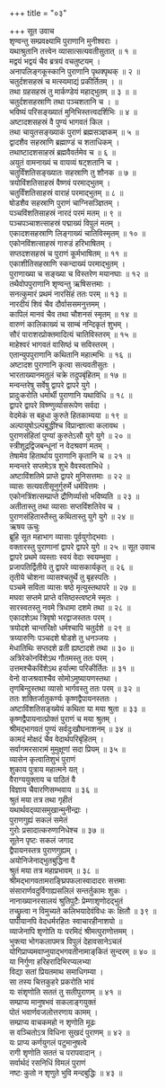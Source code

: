 +++
title = "०३"

+++
सूत उवाच  
शृण्वन्तु सम्प्रवक्ष्यामि पुराणानि मुनीश्वराः ।  
यथाश्रुतानि तत्त्वेन व्यासात्सत्यवतीसुतात् ॥ १ ॥  
मद्वयं भद्वयं चैव ब्रत्रयं वचतुष्टयम् ।  
अनापलिङ्गकूस्कानि पुराणानि पृथक्पृथक् ॥ २ ॥  
चतुर्दशसहस्रं च मत्स्यमाद्यं प्रकीर्तितम् । ॥  
तथा ग्रहसहस्रं तु मार्कण्डेयं महाद्भुतम् ॥ ३ ॥ ॥  
चतुर्दशसहस्राणि तथा पञ्चशतानि च । ॥  
भविष्यं परिसङ्ख्यातं मुनिभिस्तत्त्वदर्शिभिः ॥ ४ ॥  
अष्टादशसहस्रं वै पुण्यं भागवतं किल ।  
तथा चायुतसङ्ख्याकं पुराणं ब्रह्मसञ्ज्ञकम् ॥ ५ ॥  
द्वादशैव सहस्राणि ब्रह्माण्डं च शताधिकम् ।  
तथाष्टादशसाहस्रं ब्रह्मवैवर्तमेव च ॥ ६ ॥  
अयुतं वामनाख्यं च वायव्यं षट्शतानि च ।  
चतुर्विंशतिसङ्ख्यातः सहस्राणि तु शौनक ॥ ७ ॥  
त्रयोविंशतिसाहस्रं वैष्णवं परमाद्भुतम् ।  
चतुर्विंशतिसाहस्रं वाराहं परमाद्भुतम् ॥ ८ ॥  
षोडशैव सहस्राणि पुराणं चाग्निसञ्ज्ञितम् ।  
पञ्चविंशतिसाहस्रं नारदं परमं मतम् ॥ ९ ॥  
पञ्चपञ्चाशत्साहस्रं पद्माख्यं विपुलं मतम् ।  
एकादशसहस्राणि लिङ्गाख्यं चातिविस्मृतम् ॥ १० ॥  
एकोनविंशत्साहस्रं गारुडं हरिभाषितम् ।  
सप्तदशसहस्रं च पुराणं कूर्मभाषितम् ॥ ११ ॥  
एकाशीतिसहस्राणि स्कन्दाख्यं परमाद्भुतम् ।  
पुराणाख्या च सङ्ख्या च विस्तरेण मयानघाः ॥ १२ ॥  
तथैवोपपुराणानि शृण्वन्तु ऋषिसत्तमाः ।  
सनत्कुमारं प्रथमं नारसिंहं ततः परम् ॥ १३ ॥  
नारदीयं शिवं चैव दौर्वाससमनुत्तमम् ।  
कापिलं मानवं चैव तथा चौशनसं स्मृतम् ॥ १४ ॥  
वारुणं कालिकाख्यं च साम्बं नन्दिकृतं शुभम् ।  
सौरं पाराशरप्रोक्तमादित्यं चातिविस्तरम् ॥ १५ ॥  
माहेश्वरं भागवतं वासिष्ठं च सविस्तरम् ।  
एतान्युपपुराणानि कथितानि महात्मभिः ॥ १६ ॥  
अष्टादश पुराणानि कृत्वा सत्यवतीसुतः ।  
भारताख्यानमतुलं चक्रे तदुपबृंहितम् ॥ १७ ॥  
मन्वन्तरेषु सर्वेषु द्वापरे द्वापरे युगे ।  
प्रादुःकरोति धर्मार्थी पुराणानि यथाविधि ॥ १८ ॥  
द्वापरे द्वापरे विष्ण्णुर्व्यासरूपेण सर्वदा ।  
वेदमेकं स बहुधा कुरुते हितकाम्यया ॥ १९ ॥  
अल्पायुषोऽल्पबुद्धींश्च विप्रान्ज्ञात्वा कलावथ ।  
पुराणसंहितां पुण्यां कुरुतेऽसौ युगे युगे ॥ २० ॥  
स्त्रीशूद्रद्विजबन्धूनां न वेदश्रवणं मतम् ।  
तेषामेव हितार्थाय पुराणानि कृतानि च ॥ २१ ॥  
मन्वन्तरे सप्तमेऽत्र शुभे वैवस्वताभिधे ।  
अष्टाविंशतिमे प्राप्ते द्वापरे मुनिसत्तमाः ॥ २२ ॥  
व्यासः सत्यवतीसूनुर्गुरुर्मे धर्मवित्तमः ।  
एकोनत्रिंशत्सम्प्राप्ते द्रौणिर्व्यासो भविष्यति ॥ २३ ॥  
अतीतास्तु तथा व्यासाः सप्तविंशतिरेव च ।  
पुराणसंहितास्तैस्तु कथितास्तु युगे युगे ॥ २४ ॥  
ऋषय ऊचुः  
ब्रूहि सूत महाभाग व्यासाः पूर्वयुगोद्भवाः ।  
वक्तारस्तु पुराणानां द्वापरे द्वापरे युगे ॥ २५ ॥
सूत उवाच  
द्वापरे प्रथमे व्यस्ताः स्वयं वेदाः स्वयम्भुवा ।  
प्रजापतिर्द्वितीये तु द्वापरे व्यासकार्यकृत् ॥ २६ ॥  
तृतीये चोशना व्यासश्चतुर्थे तु बृहस्पतिः ।  
पञ्चमे सविता व्यासः षष्ठे मृत्युस्तथापरे ॥ २७ ॥  
मघवा सप्तमे प्राप्ते वसिष्ठस्त्वष्टमे स्मृतः ।  
सारस्वतस्तु नवमे त्रिधामा दशमे तथा ॥ २८ ॥  
एकादशेऽथ त्रिवृषो भरद्वाजस्ततः परम् ।  
त्रयोदशे चान्तरिक्षो धर्मश्चापि चतुर्दशे ॥ २९ ॥  
त्रय्यारुणिः पञ्चदशे षोडशे तु धनञ्जयः ।  
मेधातिथिः सप्तदशे व्रती ह्यष्टादशे तथा ॥ ३० ॥  
अत्रिरेकोनविंशेऽथ गौतमस्तु ततः परम् ।  
उत्तमश्चैकविंशेऽथ हर्यात्मा परिकीर्तितः ॥ ३१ ॥  
वेनो वाजश्रवाश्चैव सोमोऽमुष्यायणस्तथा ।  
तृणबिन्दुस्तथा व्यासो भार्गवस्तु ततः परम् ॥ ३२ ॥  
ततः शक्तिर्जातुकर्ण्यः कृष्णद्वैपायनस्ततः ।  
अष्टाविंशतिसङ्ख्येयं कथिता या मया श्रुता ॥ ३३ ॥  
कृष्णद्वैपायनात्प्रोक्तं पुराणं च मया श्रुतम् ।  
श्रीमद्भागवतं पुण्यं सर्वदुःखौघनाशनम् ॥ ३४ ॥  
कामदं मोक्षदं चैव वेदार्थपरिबृंहितम् ।  
सर्वागमरसारामं मुमुक्षूणां सदा प्रियम् ॥ ३५ ॥  
व्यासेन कृत्वातिशुभं पुराणं  
     शुकाय पुत्राय महात्मने यत् ।  
वैराग्ययुक्ताय च पाठितं वै  
     विज्ञाय चैवारणिसम्भवाय ॥ ३६ ॥  
श्रुतं मया तत्र तथा गृहीतं  
     यथार्थवद्‌व्यासमुखान्मुनीन्द्राः ।  
पुराणगुह्यं सकलं समेतं  
     गुरोः प्रसादात्करुणानिधेश्च ॥ ३७ ॥  
सूतेन पृष्टः सकलं जगाद  
     द्वैपायनस्तत्र पुराणगुह्यम् ।  
अयोनिजेनाद्‌भुतबुद्धिना वै  
     श्रुतं मया तत्र महाप्रभावम् ॥ ३८ ॥  
श्रीमद्भागवतामराङ्घ्रिपफलास्वादादरः सत्तमाः  
संसारार्णवदुर्विगाह्यसलिलं सन्तर्तुकामः शुकः ।  
नानाख्यानरसालयं श्रुतिपुटैः प्रेम्णाशृणोदद्‌भुतं  
तच्छ्रुत्वा न विमुच्यते कलिभयादेवंविधः कः क्षितौ ॥ ३९ ॥  
पापीयानपि वेदधर्मरहितः स्वाचारहीनाशयो ॥  
व्याजेनापि शृणोति यः परमिदं श्रीमत्पुराणोत्तमम् ।  
भुक्त्या भोगकलापमत्र विपुलं देहावसानेऽचलं  
योगिप्राप्यमवाप्नुयाद्भगवतीनामाङ्‌कितं सुन्दरम् ॥ ४० ॥  
या निर्गुणा हरिहरादिभिरप्यलभ्या  
     विद्या सतां प्रियतमाथ समाधिगम्या ।  
सा तस्य चित्तकुहरे प्रकरोति भावं  
     यः संशृणोति सततं तु सतीपुराणम् ॥ ४१ ॥  
सम्प्राप्य मानुषभवं सकलाङ्गयुक्तं  
     पोतं भवार्णवजलोत्तरणाय कामम् ।  
सम्प्राप्य वाचकमहो न शृणोति मूढः  
     स वञ्चितोऽत्र विधिना सुखदं पुराणम् ॥ ४२ ॥  
यः प्राप्य कर्णयुगलं पटुमानुषत्वे  
     रागी शृणोति सततं च परापवादान् ।  
सर्वार्थदं रसनिधिं विमलं पुराणं  
     नष्टः कुतो न शृणुते भुवि मन्दबुद्धिः ॥ ४३ ॥
